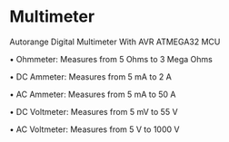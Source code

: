 # Multimeter
Autorange Digital Multimeter With AVR ATMEGA32 MCU

•  Ohmmeter: Measures from 5 Ohms to 3 Mega Ohms

•  DC Ammeter: Measures from 5 mA to 2 A

•  AC Ammeter: Measures from 5 mA to 50 A

•  DC Voltmeter: Measures from 5 mV to 55 V

•  AC Voltmeter: Measures from 5 V to 1000 V
